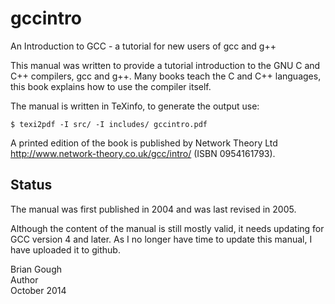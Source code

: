 gccintro
========

An Introduction to GCC - a tutorial for new users of gcc and g++

This manual was written to provide a tutorial introduction to the GNU
C and C++ compilers, gcc and g++.  Many books teach the C and C++
languages, this book explains how to use the compiler itself.

The manual is written in TeXinfo, to generate the output use:

    $ texi2pdf -I src/ -I includes/ gccintro.pdf

A printed edition of the book is published by Network Theory Ltd
http://www.network-theory.co.uk/gcc/intro/ (ISBN 0954161793).

Status
------

The manual was first published in 2004 and was last revised in 2005.

Although the content of the manual is still mostly valid, it needs
updating for GCC version 4 and later.  As I no longer have time to
update this manual, I have uploaded it to github.

Brian Gough  
Author  
October 2014  

